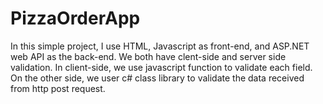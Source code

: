 # PizzaOrderApp

In this simple project, I use HTML, Javascript as front-end, and ASP.NET web API as the back-end. We both have clent-side and server side validation. In client-side, we use javascript function to validate each field. On the other side, we user c# class library to validate the data received from http post request.


